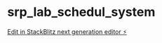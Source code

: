# srp_lab_schedul_system

[Edit in StackBlitz next generation editor ⚡️](https://stackblitz.com/~/github.com/Jtwosir/srp_lab_schedul_system)